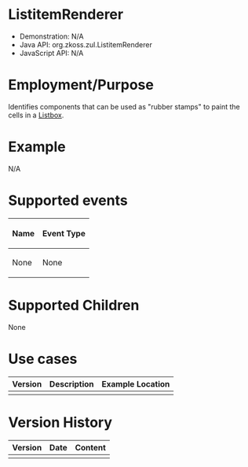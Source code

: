 

# ListitemRenderer

- Demonstration: N/A
- Java API: <javadoc>org.zkoss.zul.ListitemRenderer</javadoc>
- JavaScript API: N/A

# Employment/Purpose

Identifies components that can be used as "rubber stamps" to paint the
cells in a [ Listbox](ZK_Component_Reference/Data/Listbox).

# Example

N/A

# Supported events

<table>
<thead>
<tr class="header">
<th><center>
<p>Name</p>
</center></th>
<th><center>
<p>Event Type</p>
</center></th>
</tr>
</thead>
<tbody>
<tr class="odd">
<td><p>None</p></td>
<td><p>None</p></td>
</tr>
</tbody>
</table>

# Supported Children

None

# Use cases

| Version | Description | Example Location |
|---------|-------------|------------------|
|         |             |                  |

# Version History

| Version | Date | Content |
|---------|------|---------|
|         |      |         |


